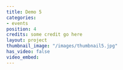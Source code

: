 ```yaml
---
title: Demo 5
categories:
- events
position: 4
credits: some credit go here
layout: project
thumbnail_image: "/images/thumbnail5.jpg"
has_video: false
video_embed: 
---
```



